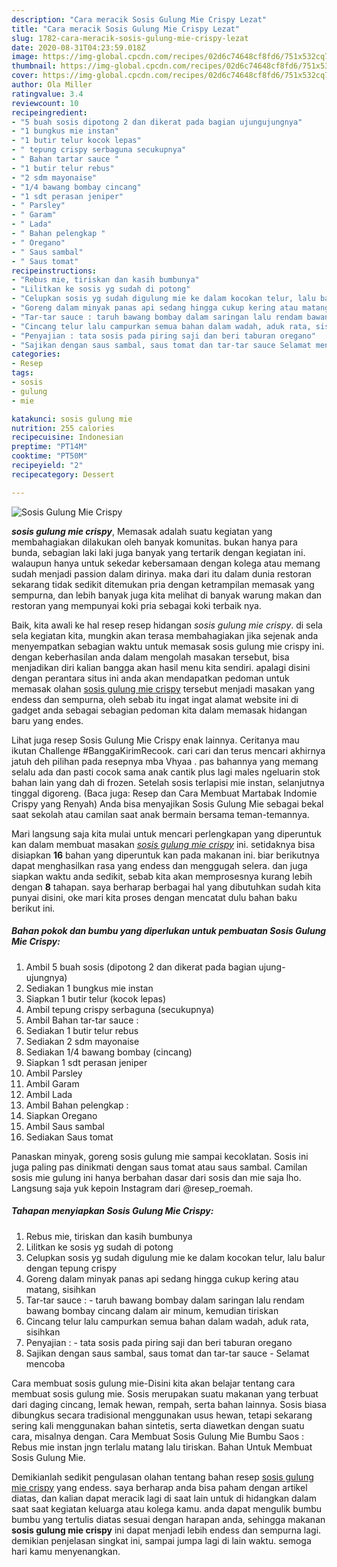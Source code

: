 ```yaml
---
description: "Cara meracik Sosis Gulung Mie Crispy Lezat"
title: "Cara meracik Sosis Gulung Mie Crispy Lezat"
slug: 1782-cara-meracik-sosis-gulung-mie-crispy-lezat
date: 2020-08-31T04:23:59.018Z
image: https://img-global.cpcdn.com/recipes/02d6c74648cf8fd6/751x532cq70/sosis-gulung-mie-crispy-foto-resep-utama.jpg
thumbnail: https://img-global.cpcdn.com/recipes/02d6c74648cf8fd6/751x532cq70/sosis-gulung-mie-crispy-foto-resep-utama.jpg
cover: https://img-global.cpcdn.com/recipes/02d6c74648cf8fd6/751x532cq70/sosis-gulung-mie-crispy-foto-resep-utama.jpg
author: Ola Miller
ratingvalue: 3.4
reviewcount: 10
recipeingredient:
- "5 buah sosis dipotong 2 dan dikerat pada bagian ujungujungnya"
- "1 bungkus mie instan"
- "1 butir telur kocok lepas"
- " tepung crispy serbaguna secukupnya"
- " Bahan tartar sauce "
- "1 butir telur rebus"
- "2 sdm mayonaise"
- "1/4 bawang bombay cincang"
- "1 sdt perasan jeniper"
- " Parsley"
- " Garam"
- " Lada"
- " Bahan pelengkap "
- " Oregano"
- " Saus sambal"
- " Saus tomat"
recipeinstructions:
- "Rebus mie, tiriskan dan kasih bumbunya"
- "Lilitkan ke sosis yg sudah di potong"
- "Celupkan sosis yg sudah digulung mie ke dalam kocokan telur, lalu balur dengan tepung crispy"
- "Goreng dalam minyak panas api sedang hingga cukup kering atau matang, sisihkan"
- "Tar-tar sauce : taruh bawang bombay dalam saringan lalu rendam bawang bombay cincang dalam air minum, kemudian tiriskan"
- "Cincang telur lalu campurkan semua bahan dalam wadah, aduk rata, sisihkan"
- "Penyajian : tata sosis pada piring saji dan beri taburan oregano"
- "Sajikan dengan saus sambal, saus tomat dan tar-tar sauce Selamat mencoba"
categories:
- Resep
tags:
- sosis
- gulung
- mie

katakunci: sosis gulung mie 
nutrition: 255 calories
recipecuisine: Indonesian
preptime: "PT14M"
cooktime: "PT50M"
recipeyield: "2"
recipecategory: Dessert

---
```



![Sosis Gulung Mie Crispy](https://img-global.cpcdn.com/recipes/02d6c74648cf8fd6/751x532cq70/sosis-gulung-mie-crispy-foto-resep-utama.jpg)

<b><i>sosis gulung mie crispy</i></b>, Memasak adalah suatu kegiatan yang membahagiakan dilakukan oleh banyak komunitas. bukan hanya para bunda, sebagian laki laki juga banyak yang tertarik dengan kegiatan ini. walaupun hanya untuk sekedar kebersamaan dengan kolega atau memang sudah menjadi passion dalam dirinya. maka dari itu dalam dunia restoran sekarang tidak sedikit ditemukan pria dengan ketrampilan memasak yang sempurna, dan lebih banyak juga kita melihat di banyak warung makan dan restoran yang mempunyai koki pria sebagai koki terbaik nya.

Baik, kita awali ke hal resep resep hidangan <i>sosis gulung mie crispy</i>. di sela sela kegiatan kita, mungkin akan terasa membahagiakan jika sejenak anda menyempatkan sebagian waktu untuk memasak sosis gulung mie crispy ini. dengan keberhasilan anda dalam mengolah masakan tersebut, bisa menjadikan diri kalian bangga akan hasil menu kita sendiri. apalagi disini dengan perantara situs ini anda akan mendapatkan pedoman untuk memasak olahan <u>sosis gulung mie crispy</u> tersebut menjadi masakan yang endess dan sempurna, oleh sebab itu ingat ingat alamat website ini di gadget anda sebagai sebagian pedoman kita dalam memasak hidangan baru yang endes.

Lihat juga resep Sosis Gulung Mie Crispy enak lainnya. Ceritanya mau ikutan Challenge #BanggaKirimRecook. cari cari dan terus mencari akhirnya jatuh deh pilihan pada resepnya mba Vhyaa . pas bahannya yang memang selalu ada dan pasti cocok sama anak cantik plus lagi males ngeluarin stok bahan lain yang dah di frozen. Setelah sosis terlapisi mie instan, selanjutnya tinggal digoreng. (Baca juga: Resep dan Cara Membuat Martabak Indomie Crispy yang Renyah) Anda bisa menyajikan Sosis Gulung Mie sebagai bekal saat sekolah atau camilan saat anak bermain bersama teman-temannya.


Mari langsung saja kita mulai untuk mencari perlengkapan yang diperuntuk kan dalam membuat masakan <u><i>sosis gulung mie crispy</i></u> ini. setidaknya bisa disiapkan <b>16</b> bahan yang diperuntuk kan pada makanan ini. biar berikutnya dapat menghasilkan rasa yang endess dan menggugah selera. dan juga siapkan waktu anda sedikit, sebab kita akan memprosesnya kurang lebih dengan <b>8</b> tahapan. saya berharap berbagai hal yang dibutuhkan sudah kita punyai disini, oke mari kita proses dengan mencatat dulu bahan baku berikut ini.

<!--inarticleads1-->

##### Bahan pokok dan bumbu yang diperlukan untuk pembuatan Sosis Gulung Mie Crispy:

1. Ambil 5 buah sosis (dipotong 2 dan dikerat pada bagian ujung-ujungnya)
1. Sediakan 1 bungkus mie instan
1. Siapkan 1 butir telur (kocok lepas)
1. Ambil  tepung crispy serbaguna (secukupnya)
1. Ambil  Bahan tar-tar sauce :
1. Sediakan 1 butir telur rebus
1. Sediakan 2 sdm mayonaise
1. Sediakan 1/4 bawang bombay (cincang)
1. Siapkan 1 sdt perasan jeniper
1. Ambil  Parsley
1. Ambil  Garam
1. Ambil  Lada
1. Ambil  Bahan pelengkap :
1. Siapkan  Oregano
1. Ambil  Saus sambal
1. Sediakan  Saus tomat


Panaskan minyak, goreng sosis gulung mie sampai kecoklatan. Sosis ini juga paling pas dinikmati dengan saus tomat atau saus sambal. Camilan sosis mie gulung ini hanya berbahan dasar dari sosis dan mie saja lho. Langsung saja yuk kepoin Instagram dari @resep_roemah. 

<!--inarticleads2-->

##### Tahapan menyiapkan Sosis Gulung Mie Crispy:

1. Rebus mie, tiriskan dan kasih bumbunya
1. Lilitkan ke sosis yg sudah di potong
1. Celupkan sosis yg sudah digulung mie ke dalam kocokan telur, lalu balur dengan tepung crispy
1. Goreng dalam minyak panas api sedang hingga cukup kering atau matang, sisihkan
1. Tar-tar sauce : - taruh bawang bombay dalam saringan lalu rendam bawang bombay cincang dalam air minum, kemudian tiriskan
1. Cincang telur lalu campurkan semua bahan dalam wadah, aduk rata, sisihkan
1. Penyajian : - tata sosis pada piring saji dan beri taburan oregano
1. Sajikan dengan saus sambal, saus tomat dan tar-tar sauce - Selamat mencoba


Cara membuat sosis gulung mie-Disini kita akan belajar tentang cara membuat sosis gulung mie. Sosis merupakan suatu makanan yang terbuat dari daging cincang, lemak hewan, rempah, serta bahan lainnya. Sosis biasa dibungkus secara tradisional menggunakan usus hewan, tetapi sekarang sering kali menggunakan bahan sintetis, serta diawetkan dengan suatu cara, misalnya dengan. Cara Membuat Sosis Gulung Mie Bumbu Saos : Rebus mie instan jngn terlalu matang lalu tiriskan. Bahan Untuk Membuat Sosis Gulung Mie. 

Demikianlah sedikit pengulasan olahan tentang bahan resep <u>sosis gulung mie crispy</u> yang endess. saya berharap anda bisa paham dengan artikel diatas, dan kalian dapat meracik lagi di saat lain untuk di hidangkan dalam saat saat kegiatan keluarga atau kolega kamu. anda dapat mengulik bumbu bumbu yang tertulis diatas sesuai dengan harapan anda, sehingga makanan <b>sosis gulung mie crispy</b> ini dapat menjadi lebih endess dan sempurna lagi. demikian penjelasan singkat ini, sampai jumpa lagi di lain waktu. semoga hari kamu menyenangkan.
